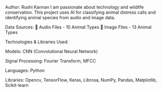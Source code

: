 Author: Rushi Kannan
I am passionate about technology and wildlife conservation. This project uses AI for classifying animal distress calls and identifying animal species from audio and image data.

Data Sources:
🎵 Audio Files - 10 Animal Types
📸 Image Files - 13 Animal Types

Technologies & Libraries Used:

Models: CNN (Convolutional Neural Network)

Signal Processing: Fourier Transform, MFCC

Languages: Python

Libraries: Opencv, TensorFlow, Keras, Librosa, NumPy, Pandas, Matplotlib, Scikit-learn
